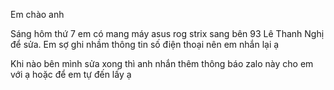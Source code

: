 Em chào anh

Sáng hôm thứ 7 em có mang máy asus rog strix sang bên 93 Lê Thanh Nghị để sửa. Em sợ ghi nhầm thông tin số điện thoại nên em nhắn lại ạ

Khi nào bên mình sửa xong thì anh nhắn thêm thông báo zalo này cho em với ạ hoặc để em tự đến lấy ạ
